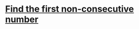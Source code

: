 # [Find the first non-consecutive number](https://www.codewars.com/kata/find-the-first-non-consecutive-number/)
